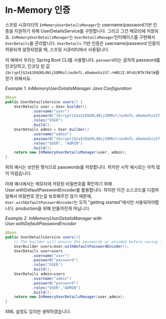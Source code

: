 # In-Memory 인증
스프링 시큐리티의 `InMemoryUserDetailsManager`는 username/password기반 인증을 지원하기 위해 UserDetailsService를 구현합니다. 그리고 그건 메모리에 저장되죠. `InMemoryUserDetailsManager`는 `UserDetailsManager`인터페이스를 구현해서 `UserDetails`를 관리합니다. `UserDetails` 기반 인증은 username/password 인증이 허용되게 설정되었을 때, 스프링 시큐리티에서 사용됩니다.

이 예에서 우리는 Spring Boot CLI를 사용합니다. `password`라는 글자의 password를 인코딩하고, 인코딩 된 값`{bcrypt}$2a$10$GRLdNijSQMUvl/au9ofL.eDwmoohzzS7.rmNSJZ.0FxO/BTk76klW`을 얻기 위해서요.

*Example 1. InMemoryUserDetailsManager Java Configuration*
~~~java
@Bean
public UserDetailsService users() {
    UserDetails user = User.builder()
            .username("user")
            .password("{bcrypt}$2a$10$GRLdNijSQMUvl/au9ofL.eDwmoohzzS7.rmNSJZ.0FxO/BTk76klW")
            .roles("USER")
            .build();
    UserDetails admin = User.builder()
            .username("admin")
            .password("{bcrypt}$2a$10$GRLdNijSQMUvl/au9ofL.eDwmoohzzS7.rmNSJZ.0FxO/BTk76klW")
            .roles("USER", "ADMIN")
            .build();
    return new InMemoryUserDetailsManager(user, admin);
}
~~~

위의 예시는 보안된 형식으로 passwords를 저장합니다. 하지만 시작 예시로는 아직 많이 아쉽습니다.

아래 예시에서는 메모리에 저장된 비밀번호를 확인하기 위해 User.withDefaultPasswordEncoder를 활용합니다. 하지만 이건 소스코드를 디컴파일해서 비밀번호 얻는걸 보호해주진 않기 때문에, `User.withDefaultPasswordEncoder`는 오직 "getting started"에서만 사용되어야합니다. production을 위해 만들어진게 아닙니다.

*Example 2. InMemoryUserDetailsManager with User.withDefaultPasswordEncoder*
~~~java
@Bean
public UserDetailsService users(){
    // The builder will ensure the passwords ar encoded before saving in memory
    UserBuilder users=User.withDefaultPasswordEncoder();
    UserDetails user=users
            .username("user")
            .password("password")
            .roles("USER")
            .build();
    UserDetails admin=users
            .username("admin")
            .password("password")
            .roles("USER","ADMIN")
            .build();
    return new InMemoryUserDetailsManager(user,admin);
}
~~~

XML 설정도 있지만 생략하겠습니다.